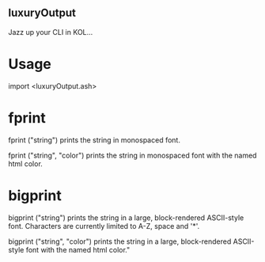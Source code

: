 ## luxuryOutput
Jazz up your CLI in KOL…

# Usage

import <luxuryOutput.ash>

# fprint

fprint ("string")
prints the string in monospaced font.

fprint ("string", "color")
prints the string in monospaced font with the named html color.

# bigprint

bigprint ("string")
prints the string in a large, block-rendered ASCII-style font.
Characters are currently limited to A-Z, space and '\*'.

bigprint ("string", "color")
prints the string in a large, block-rendered ASCII-style font with the named html color."
